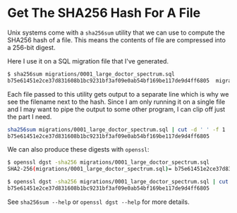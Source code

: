 # Get The SHA256 Hash For A File

Unix systems come with a `sha256sum` utility that we can use to compute the
SHA256 hash of a file. This means the contents of file are compressed into a
256-bit digest.

Here I use it on a SQL migration file that I've generated.

```bash
$ sha256sum migrations/0001_large_doctor_spectrum.sql
b75e61451e2ce37d831608b1bc9231bf3af09e0ab54bf169be117de9d4ff6805  migrations/0001_large_doctor_spectrum.sql
```

Each file passed to this utility gets output to a separate line which is why we
see the filename next to the hash. Since I am only running it on a single file
and I may want to pipe the output to some other program, I can clip off just
the part I need.

```bash
sha256sum migrations/0001_large_doctor_spectrum.sql | cut -d ' ' -f 1
b75e61451e2ce37d831608b1bc9231bf3af09e0ab54bf169be117de9d4ff6805
```

We can also produce these digests with `openssl`:

```bash
$ openssl dgst -sha256 migrations/0001_large_doctor_spectrum.sql
SHA2-256(migrations/0001_large_doctor_spectrum.sql)= b75e61451e2ce37d831608b1bc9231bf3af09e0ab54bf169be117de9d4ff6805

$ openssl dgst -sha256 migrations/0001_large_doctor_spectrum.sql | cut -d ' ' -f 2
b75e61451e2ce37d831608b1bc9231bf3af09e0ab54bf169be117de9d4ff6805
```

See `sha256sum --help` or `openssl dgst --help` for more details.
